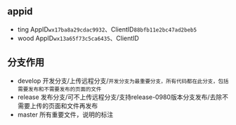 ## appid

- ting AppID`wx17ba8a29cdac9932`、ClientID`88bfb11e2bc47ad2beb5`
- wood AppID`wx13a65f73c5ca6435`、ClientID

## 分支作用

- develop 开发分支/上传远程分支/`开发分支为最重要分支，所有代码都在此分支，包括需要发布和不需要发布的页面的文件`
- release 发布分支/可不上传远程分支/支持release-0980版本分支发布/去除不需要上传的页面和文件再发布
- master 所有重要文件，说明的标注